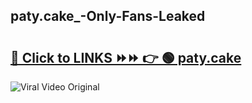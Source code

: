 
 ## paty.cake_-Only-Fans-Leaked

# <h2><a href="https://clipsfans.com/paty.cake_&ref=git">🔗 Click to LINKS ⏩⏩ 👉 🟢 paty.cake  </a></h2>

<a href="https://clipsfans.com/paty.cake_&ref=git" rel="nofollow" data-target="animated-image.originalLink"><img src="https://i.ibb.co.com/xMMVF88/686577567.gif" alt="Viral Video Original" style="max-width: 100%; display: inline-block;" data-target="animated-image.originalImage"></a>
